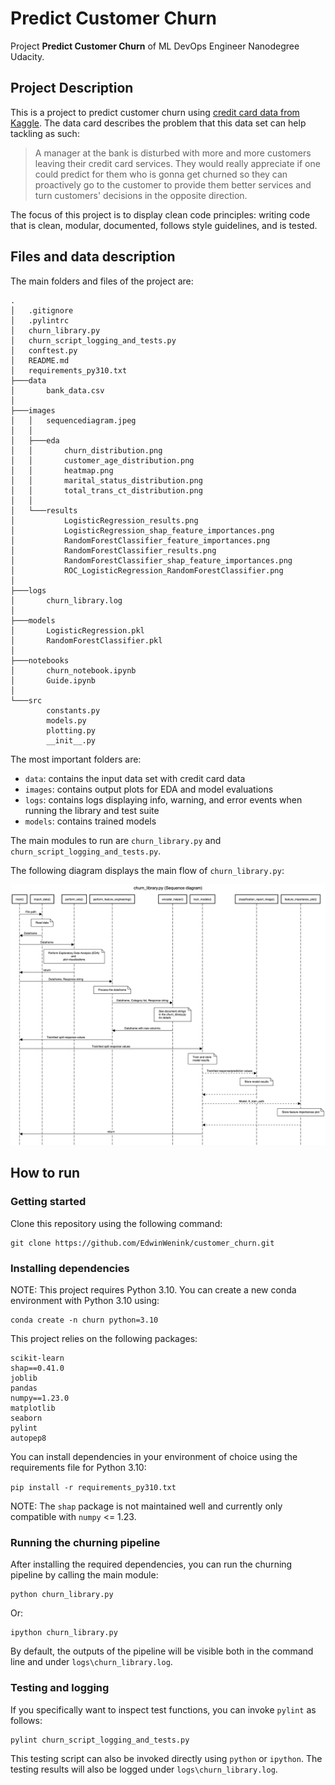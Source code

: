 # Predict Customer Churn

Project **Predict Customer Churn** of ML DevOps Engineer Nanodegree Udacity.

## Project Description

This is a project to predict customer churn using [credit card data from Kaggle](https://www.kaggle.com/datasets/sakshigoyal7/credit-card-customers).
The data card describes the problem that this data set can help tackling as such:

> A manager at the bank is disturbed with more and more customers leaving their credit card services. They would really appreciate if one could predict for them who is gonna get churned so they can proactively go to the customer to provide them better services and turn customers' decisions in the opposite direction.

The focus of this project is to display clean code principles: writing code that is clean, modular, documented, follows style guidelines, and is tested.

## Files and data description

The main folders and files of the project are:

```
.
│   .gitignore
│   .pylintrc
│   churn_library.py
│   churn_script_logging_and_tests.py
│   conftest.py
│   README.md
│   requirements_py310.txt
├───data
│       bank_data.csv
│
├───images
│   │   sequencediagram.jpeg
│   │
│   ├───eda
│   │       churn_distribution.png
│   │       customer_age_distribution.png
│   │       heatmap.png
│   │       marital_status_distribution.png
│   │       total_trans_ct_distribution.png
│   │
│   └───results
│           LogisticRegression_results.png
│           LogisticRegression_shap_feature_importances.png
│           RandomForestClassifier_feature_importances.png
│           RandomForestClassifier_results.png
│           RandomForestClassifier_shap_feature_importances.png
│           ROC_LogisticRegression_RandomForestClassifier.png
│
├───logs
│       churn_library.log
│
├───models
│       LogisticRegression.pkl
│       RandomForestClassifier.pkl
│
├───notebooks
│       churn_notebook.ipynb
│       Guide.ipynb
│
└───src
        constants.py
        models.py
        plotting.py
        __init__.py

```

The most important folders are:

- `data`: contains the input data set with credit card data
- `images`: contains output plots for EDA and model evaluations
- `logs`: contains logs displaying info, warning, and error events when running the library and test suite
- `models`: contains trained models

The main modules to run are `churn_library.py` and `churn_script_logging_and_tests.py`.

The following diagram displays the main flow of `churn_library.py`:

![Sequence diagram](./images/sequencediagram.jpeg)


## How to run

### Getting started

Clone this repository using the following command:

```
git clone https://github.com/EdwinWenink/customer_churn.git
```

### Installing dependencies

NOTE: This project requires Python 3.10.
You can create a new conda environment with Python 3.10 using:

```
conda create -n churn python=3.10
```

This project relies on the following packages:

```
scikit-learn
shap==0.41.0
joblib
pandas
numpy==1.23.0
matplotlib
seaborn
pylint
autopep8
```

You can install dependencies in your environment of choice using the requirements file for Python 3.10:

`pip install -r requirements_py310.txt`

NOTE: The `shap` package is not maintained well and currently only compatible with `numpy` <= 1.23.

### Running the churning pipeline

After installing the required dependencies, you can run the churning pipeline by calling the main module:

```
python churn_library.py
```

Or:

```
ipython churn_library.py
```

By default, the outputs of the pipeline will be visible both in the command line and under `logs\churn_library.log`.

### Testing and logging

If you specifically want to inspect test functions, you can invoke `pylint` as follows:

```
pylint churn_script_logging_and_tests.py
```

This testing script can also be invoked directly using `python` or `ipython`.
The testing results will also be logged under `logs\churn_library.log`.